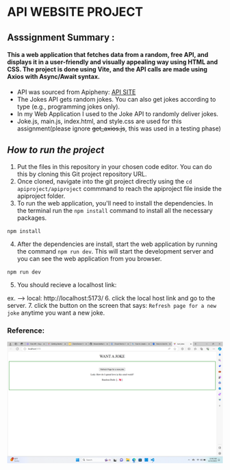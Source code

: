 # API WEBSITE PROJECT
## Asssignment Summary : 
#### This a web application that fetches data from a random, free API, and displays it in a user-friendly and visually appealing way using HTML and CSS. The project is done using Vite, and  the API calls are made using Axios with Async/Await syntax.
- API was sourced from Apipheny: [API SITE](https://apipheny.io/free-api/#apis-without-key)
- The Jokes API gets random jokes. You can also get jokes according to type (e.g., programming jokes only). 
- In my Web Application I used to the Joke API to randomly deliver jokes.
- Joke.js, main.js, index.html, and style.css are used for this assignment(please ignore ~~get_axios.js~~, this was used in a testing phase)

## *How to run the project*
1. Put the files in this repository in your chosen code editor. You can do this by cloning this Git project repository URL.
2. Once cloned, navigate into the git project directly using the `cd apiproject/apiproject` commmand to reach the apiproject file inside the apiproject folder.
3. To run the web application, you'll need to install the dependencies. In the terminal run the `npm install` command to install all the necessary packages.
```
npm install
```
4. After the dependencies are install, start the web application by running the command `npm run dev`. This will start the development server and you can see the web application from you browser. 
```
npm run dev
```
5. You should recieve a localhost link: 

ex. --> local:  http://localhost:5173/
6. click the local host link and go to the server. 
7. click the button on the screen that says: `Refresh page for a new joke` anytime you want a new joke.


### Reference:
![Joke API Website Reference](https://github.com/AlexandraNario/apiproject/blob/main/apiproject/image/Screenshot%202023-12-15%20104655.png)